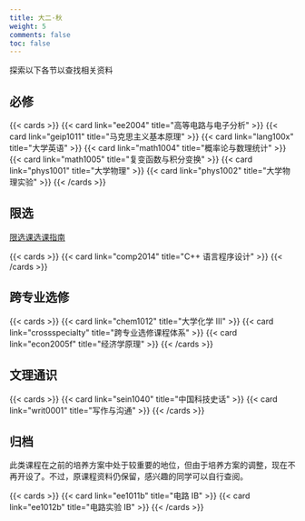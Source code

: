 ```yaml
---
title: 大二·秋
weight: 5
comments: false
toc: false
---
```

探索以下各节以查找相关资料
## 必修
<!--more-->
{{< cards >}}
{{< card link="ee2004" title="高等电路与电子分析" >}}
{{< card link="geip1011" title="马克思主义基本原理" >}}
{{< card link="lang100x" title="大学英语" >}}
{{< card link="math1004" title="概率论与数理统计" >}}
{{< card link="math1005" title="复变函数与积分变换" >}}
{{< card link="phys1001" title="大学物理" >}}
{{< card link="phys1002" title="大学物理实验" >}}
{{< /cards >}}
## 限选
[限选课选课指南](https://hoa.moe/blog/distributive-guidance-for-22/)
<!--more-->
{{< cards >}}
{{< card link="comp2014" title="C++ 语言程序设计" >}}
{{< /cards >}}
## 跨专业选修
<!--more-->
{{< cards >}}
{{< card link="chem1012" title="大学化学 III" >}}
{{< card link="crossspecialty" title="跨专业选修课程体系" >}}
{{< card link="econ2005f" title="经济学原理" >}}
{{< /cards >}}
## 文理通识
<!--more-->
{{< cards >}}
{{< card link="sein1040" title="中国科技史话" >}}
{{< card link="writ0001" title="写作与沟通" >}}
{{< /cards >}}
## 归档
此类课程在之前的培养方案中处于较重要的地位，但由于培养方案的调整，现在不再开设了。不过，原课程资料仍保留，感兴趣的同学可以自行查阅。
<!--more-->
{{< cards >}}
{{< card link="ee1011b" title="电路 IB" >}}
{{< card link="ee1012b" title="电路实验 IB" >}}
{{< /cards >}}
